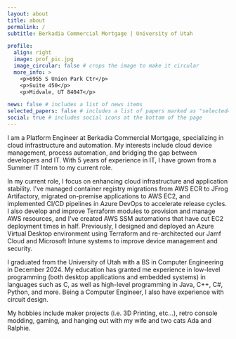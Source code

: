 ```yaml
---
layout: about
title: about
permalink: /
subtitle: Berkadia Commercial Mortgage | University of Utah

profile:
  align: right
  image: prof_pic.jpg
  image_circular: false # crops the image to make it circular
  more_info: >
    <p>6955 S Union Park Ctr</p>
    <p>Suite 450</p>
    <p>Midvale, UT 84047</p>

news: false # includes a list of news items
selected_papers: false # includes a list of papers marked as "selected={true}"
social: true # includes social icons at the bottom of the page
---
```


I am a Platform Engineer at Berkadia Commercial Mortgage, specializing in cloud infrastructure and automation. My interests include cloud device management, process automation, and bridging the gap between developers and IT. With 5 years of experience in IT, I have grown from a Summer IT Intern to my current role.

In my current role, I focus on enhancing cloud infrastructure and application stability. I've managed container registry migrations from AWS ECR to JFrog Artifactory, migrated on-premise applications to AWS EC2, and implemented CI/CD pipelines in Azure DevOps to accelerate release cycles. I also develop and improve Terraform modules to provision and manage AWS resources, and I've created AWS SSM automations that have cut EC2 deployment times in half. Previously, I designed and deployed an Azure Virtual Desktop environment using Terraform and re-architected our Jamf Cloud and Microsoft Intune systems to improve device management and security.

I graduated from the University of Utah with a BS in Computer Engineering in December 2024. My education has granted me experience in low-level programming (both desktop applications and embedded systems) in languages such as C, as well as high-level programming in Java, C++, C#, Python, and more. Being a Computer Engineer, I also have experience with circuit design.

My hobbies include maker projects (i.e. 3D Printing, etc...), retro console modding, gaming, and hanging out with my wife and two cats Ada and Ralphie.
